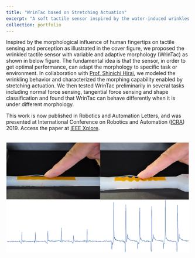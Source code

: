 ```yaml
---
title: "WrinTac based on Stretching Actuation"
excerpt: "A soft tactile sensor inspired by the water-induced wrinkles on human fingertips <br/><img src='/images/projectImages/wrintacstretchingcontent.png'>"
collection: portfolio
---
```


Inspired by the morphological influence of human fingertips on tactile sensing and perception as illustrated in the cover figure, we proposed the wrinkled tactile sensor with variable and adaptive morphology (WrinTac) as shown in below figure. The fundamental idea is that the sensor, in order to get optimal performance, can adapt the morphology to specific task or environment. In collaboration with [Prof. Shinichi Hirai](http://www.ritsumei.ac.jp/se/~hirai/hirai/index-e.html), we modeled the wrinkling behavior and characterized the morphing capability enabled by stretching actuation. We then tested WrinTac preliminarily in several tasks including normal force sensing, tangential force sensing and shape classification and found that WrinTac can behave differently when it is under different morphology.

This work is now published in Robotics and Automation Letters, and was presented at International Conference on Robotics and Automation ([ICRA](https://www.icra2019.org/)) 2019. Access the paper at [IEEE Xplore](https://ieeexplore.ieee.org/document/8638951). 

<br/><img src='/images/projectImages/wrintacstretchingcover.png'>